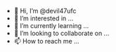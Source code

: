 - 👋 Hi, I’m @devil47ufc
- 👀 I’m interested in ...
- 🌱 I’m currently learning ...
- 💞️ I’m looking to collaborate on ...
- 📫 How to reach me ...

<!---
devil47ufc/devil47ufc is a ✨ special ✨ repository because its `README.md` (this file) appears on your GitHub profile.
You can click the Preview link to take a look at your changes.
--->
